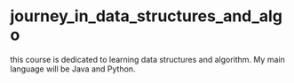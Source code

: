 # journey_in_data_structures_and_algo
this course is dedicated to learning data structures and algorithm. My main language will be Java and Python.
